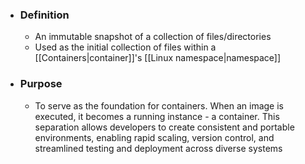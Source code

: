 - ### Definition
	- An immutable snapshot of a collection of files/directories
	- Used as the initial collection of files within a [[Containers|container]]'s [[Linux namespace|namespace]] 

- ### Purpose
	- To serve as the foundation for containers. When an image is executed, it becomes a running instance - a container. This separation allows developers to create consistent and portable environments, enabling rapid scaling, version control, and streamlined testing and deployment across diverse systems